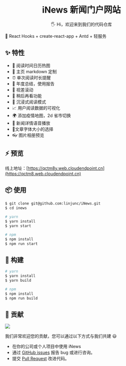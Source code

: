 <h1 align="center">iNews 新闻门户网站</h1>

<p align="center">🖐 Hi，欢迎来到我们的代码仓库</p>

📣 React Hooks + create-react-app + Antd + 轻服务 

## ✨ 特性

- 📅 阅读时间日历热图
- 🎨 主页 markdown 定制
- ⏰ 单次阅读时长提醒
- 📜 年度总结，使用报告
- 📲 视差滚动
- 📑 稍后再看功能
- 📖 沉浸式阅读模式
- 📈 用户阅读数据的可视化
- 🌍 添加疫情地图，2d 省市切换
- 📣 新闻详情语音播放
- 🔧文章字体大小的选择
- 👓 图片相册预览


## ⚡ 预览

线上地址：[https://qctm8y.web.cloudendpoint.cn](https://qctm8.web.cloudendpoint.cn)


## 📦 使用

```bash
$ git clone git@github.com:linjunc/iNews.git
$ cd inews

# yarn
$ yarn install
$ yarn start

# npm
$ npm install
$ npm run start
```

## 🔨 构建
```bash
# yarn
$ yarn install
$ yarn build

# npm
$ npm install
$ npm run build
```

## 🤝 贡献
<a href="https://github.com/linjunc/iNews/graphs/contributors"><img src="https://contrib.rocks/image?repo=linjunc/inews" /></a>

我们非常欢迎您的贡献，您可以通过以下方式与我们共建 😃

- 在你的公司或个人项目中使用 iNews
- 通过 [GitHub issues](https://github.com/linjunc/iNews/issues) 报告 bug 或进行咨询。
- 提交 [Pull Request](https://github.com/linjunc/iNews/pulls) 改进代码。